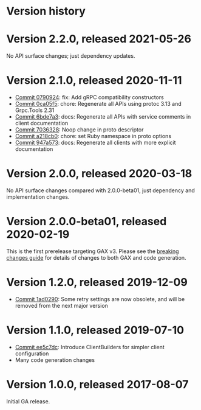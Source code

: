 # Version history

# Version 2.2.0, released 2021-05-26

No API surface changes; just dependency updates.

# Version 2.1.0, released 2020-11-11

- [Commit 0790924](https://github.com/googleapis/google-cloud-dotnet/commit/0790924): fix: Add gRPC compatibility constructors
- [Commit 0ca05f5](https://github.com/googleapis/google-cloud-dotnet/commit/0ca05f5): chore: Regenerate all APIs using protoc 3.13 and Grpc.Tools 2.31
- [Commit 6bde7a3](https://github.com/googleapis/google-cloud-dotnet/commit/6bde7a3): docs: Regenerate all APIs with service comments in client documentation
- [Commit 7036328](https://github.com/googleapis/google-cloud-dotnet/commit/7036328): Noop change in proto descriptor
- [Commit a218cb0](https://github.com/googleapis/google-cloud-dotnet/commit/a218cb0): chore: set Ruby namespace in proto options
- [Commit 947a573](https://github.com/googleapis/google-cloud-dotnet/commit/947a573): docs: Regenerate all clients with more explicit documentation

# Version 2.0.0, released 2020-03-18

No API surface changes compared with 2.0.0-beta01, just dependency
and implementation changes.

# Version 2.0.0-beta01, released 2020-02-19

This is the first prerelease targeting GAX v3. Please see the [breaking changes
guide](https://googleapis.github.io/google-cloud-dotnet/docs/guides/breaking-gax2.html)
for details of changes to both GAX and code generation.

# Version 1.2.0, released 2019-12-09

- [Commit 1ad0290](https://github.com/googleapis/google-cloud-dotnet/commit/1ad0290): Some retry settings are now obsolete, and will be removed from the next major version

# Version 1.1.0, released 2019-07-10

- [Commit ee5c7dc](https://github.com/googleapis/google-cloud-dotnet/commit/ee5c7dc): Introduce ClientBuilders for simpler client configuration
- Many code generation changes

# Version 1.0.0, released 2017-08-07

Initial GA release.
